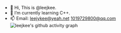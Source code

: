- 👋 Hi, This is @leejkee.
- 🌱 I’m currently learning C++.
- 📫 Email: <leejykee@yeah.net> <1019729800@qq.com>
![leejkee's github activity graph](https://github-readme-activity-graph.vercel.app/graph?username=leejkee)  
